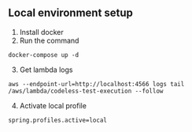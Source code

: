 ## Local environment setup

1. Install docker
2. Run the command
```
docker-compose up -d
```
3. Get lambda logs
```
aws --endpoint-url=http://localhost:4566 logs tail /aws/lambda/codeless-test-execution --follow
```

4. Activate local profile
```
spring.profiles.active=local
```